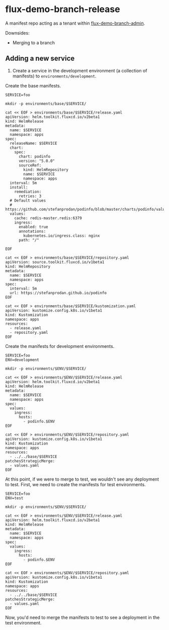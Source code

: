 # flux-demo-branch-release

A manifest repo acting as a tenant within [flux-demo-branch-admin](https://github.com/janakerman/flux-demo-branch-admin).

Downsides:
* Merging to a branch

## Adding a new service

1. Create a service in the development environment (a collection of manifests) to `environments/development`.

Create the base manifests.

```
SERVICE=foo

mkdir -p environments/base/$SERVICE/

cat << EOF > environments/base/$SERVICE/release.yaml 
apiVersion: helm.toolkit.fluxcd.io/v2beta1
kind: HelmRelease
metadata:
  name: $SERVICE
  namespace: apps
spec:
  releaseName: $SERVICE
  chart:
    spec:
      chart: podinfo
      version: "5.0.0"
      sourceRef:
        kind: HelmRepository
        name: $SERVICE
        namespace: apps
  interval: 5m
  install:
    remediation:
      retries: 3
  # Default values
  # https://github.com/stefanprodan/podinfo/blob/master/charts/podinfo/values.yaml
  values:
    cache: redis-master.redis:6379
    ingress:
      enabled: true
      annotations:
        kubernetes.io/ingress.class: nginx
      path: "/"

EOF

cat << EOF > environments/base/$SERVICE/repository.yaml 
apiVersion: source.toolkit.fluxcd.io/v1beta1
kind: HelmRepository
metadata:
  name: $SERVICE
  namespace: apps
spec:
  interval: 5m
  url: https://stefanprodan.github.io/podinfo
EOF

cat << EOF > environments/base/$SERVICE/kustomization.yaml 
apiVersion: kustomize.config.k8s.io/v1beta1
kind: Kustomization
namespace: apps
resources:
  - release.yaml
  - repository.yaml
EOF
```

Create the manifests for development environments.

```
SERVICE=foo
ENV=development

mkdir -p environments/$ENV/$SERVICE/

cat << EOF > environments/$ENV/$SERVICE/release.yaml 
apiVersion: helm.toolkit.fluxcd.io/v2beta1
kind: HelmRelease
metadata:
  name: $SERVICE
  namespace: apps
spec:
  values:
    ingress:
      hosts:
        - podinfo.$ENV
EOF

cat << EOF > environments/$ENV/$SERVICE/repository.yaml 
apiVersion: kustomize.config.k8s.io/v1beta1
kind: Kustomization
namespace: apps
resources:
  - ../../base/$SERVICE
patchesStrategicMerge:
  - values.yaml
EOF
```

At this point, if we were to merge to test, we wouldn't see any deployment to test. First, we need to create the manifests for test environments.

```
SERVICE=foo
ENV=test

mkdir -p environments/$ENV/$SERVICE/

cat << EOF > environments/$ENV/$SERVICE/release.yaml 
apiVersion: helm.toolkit.fluxcd.io/v2beta1
kind: HelmRelease
metadata:
  name: $SERVICE
  namespace: apps
spec:
  values:
    ingress:
      hosts:
        - podinfo.$ENV
EOF

cat << EOF > environments/$ENV/$SERVICE/repository.yaml 
apiVersion: kustomize.config.k8s.io/v1beta1
kind: Kustomization
namespace: apps
resources:
  - ../../base/$SERVICE
patchesStrategicMerge:
  - values.yaml
EOF
```

Now, you'd need to merge the manifests to test to see a deployment in the test environment.
